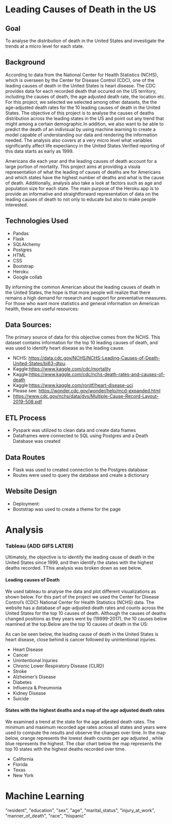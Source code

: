 # Leading Causes of Death in the US


## Goal
To analyse the distribution of death in the United States and investigate the trends at a micro level for each state.

## Background
According to data from the National Center for Health Statistics (NCHS), which is overseen by the Center for Disease Control (CDC), one of the leading causes of death in the United States is heart disease. The CDC provides data for each recorded death that occured on the US territory, including the causes of death, the age adjusted death rate, the location etc. For this project, we selected we selected among other datasets, the the age-adjusted death rates for the 10 leading causes of death in the United States. The objective of this project is to analyse the causes of deaths distribution across the leading states in the US and point out any trend that might among a certain demographic.In addition, we also want to be able to predict the death of an indivisual by using machine learning to create a model capable of understanding our data and rendering the information needed. The analysis also covers at a very micro level what variables significantly affect  life expectancy in the United States.Verified reporting of this data starts as early as  1999.

Americans die each year and the leading causes of death account for a large portion of mortality. This project aims at providing a visula representation of what the leading of causes of deaths are for Americans and which states have the highest number of deaths and what is the cause of death. Additionally, analysis also take a look at factors such as  age and population size for each state. The main purpose of the Heroku app is to provide an informative and straightforward representation of data on the leading causes of death to not only to educate but also to make people interested.

## Technologies Used
* Pandas
* Flask
* SQLAlchemy
* Postgres
* HTML
* CSS
* Bootstrap
* Heroku
* Google collab


By informing the common American about the leading causes of death in the United States, the hope is that more people will realize that there remains a high demand for research and support for preventative measures. 
For those who want more statistics and general information on American health, these are useful resources:

## Data Sources:
The primary source of data for this objective comes from the NCHS. This dataset contains information for the top 10 leading causes of death, and was used to identify heart disease as the leading cause.
* NCHS: https://data.cdc.gov/NCHS/NCHS-Leading-Causes-of-Death-United-States/bi63-dtpu. 
* Kaggle:https://www.kaggle.com/cdc/mortality
* Kaggle:https://www.kaggle.com/cdc/nchs-death-rates-and-causes-of-death
* Kaggle:https://www.kaggle.com/ronitf/heart-disease-uci
* Please see: https://wonder.cdc.gov/wonder/help/mcd-expanded.html
* https://www.cdc.gov/nchs/data/dvs/Multiple-Cause-Record-Layout-2019-508.pdf

## ETL Process
* Pyspark was utilized to clean data and create data frames
* Dataframes were connected to SQL using Postgres and a Death Database was created

## Data Routes
* Flask was used to created connection to the Postgres database
* Routes were used to query the database and create a dictionary

## Website Design
* Deployment: 
* Bootstrap was used to create a theme for the page

# Analysis

### Tableau (ADD GIFS LATER)
Ultimately, the objective is to identify the leading cause of death in the United States since 1999, and then identify the states with the highest deaths recorded. TThis analysis was broken down as see below.

#### Leading causes of Death
We used tableau to analyse the data and plot different visualizations as shown below.
For this part of the project we used the Center for Disease Control’s (CDC) National Center for Health Statistics (NCHS) data. The website has a  database of age-adjusted death rates and counts across the United States for the top 10 causes of death. Although the causes of deaths changed positions as they years went by (19999-2017), the 10 causes below reamined at the top.Below are the top 10 causes of death in the US:

As can be seen below, the leading cause of death in the United States  is heart disease, close behind is cancer followed by unintentional injuries.

* Heart Disease
* Cancer
*  Unintentional Injuries
* Chronic Lower Respiratory Disease (CLRD)
* Stroke
* Alzheimer’s Disease
* Diabetes
* Influenza & Pneumonia
* Kidney Disease
* Suicide

#### States with the highest deaths and a map of the age adjusted death rates

We examined a trend at the state for the age adjested death rates. The minimum and maximum recorded  age rates across all states and years were used to compute the results and observe the changes over time. In the map below, orange represents the lowest death counts per age adjusted , while blue represents the highest. The cbar chart below the map represents the  top 10 states with the highest deaths recorded over time.

* California
* Florida
* Texas
*  New York


# Machine Learning 
"resident", "education", "sex", "age", "marital_status", "injury_at_work", "manner_of_death", "race", "hispanic"






